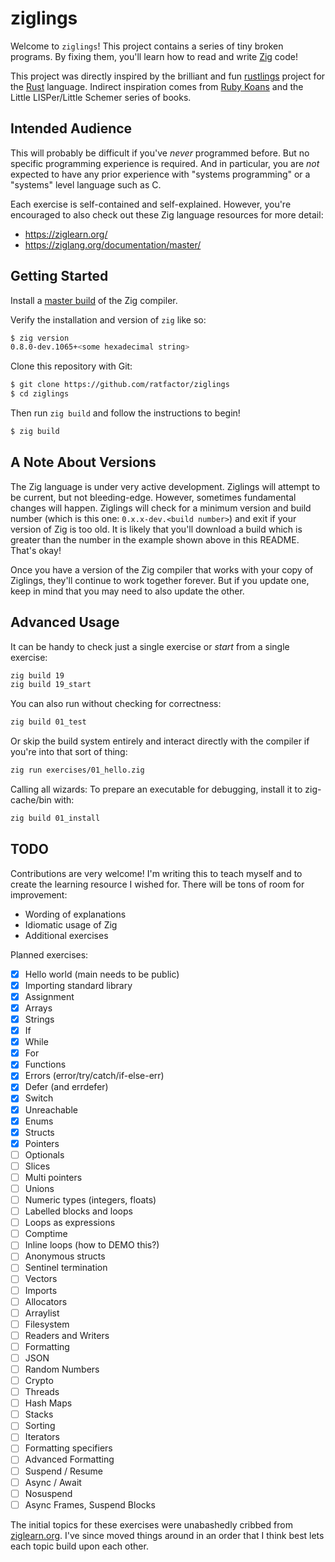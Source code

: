 # ziglings

Welcome to `ziglings`! This project contains a series of tiny broken programs.
By fixing them, you'll learn how to read and write
[Zig](https://ziglang.org/)
code!

This project was directly inspired by the brilliant and fun
[rustlings](https://github.com/rust-lang/rustlings)
project for the [Rust](https://www.rust-lang.org/) language.
Indirect inspiration comes from [Ruby Koans]( http://rubykoans.com/)
and the Little LISPer/Little Schemer series of books.

## Intended Audience

This will probably be difficult if you've _never_ programmed before.
But no specific programming experience is required. And in particular,
you are _not_ expected to have any prior experience with "systems programming"
or a "systems" level language such as C.

Each exercise is self-contained and self-explained. However, you're encouraged
to also check out these Zig language resources for more detail:

* https://ziglearn.org/
* https://ziglang.org/documentation/master/

## Getting Started

Install a [master build](https://ziglang.org/download/) of the Zig compiler.

Verify the installation and version of `zig` like so:

```bash
$ zig version
0.8.0-dev.1065+<some hexadecimal string>
```

Clone this repository with Git:

```bash
$ git clone https://github.com/ratfactor/ziglings
$ cd ziglings
```

Then run `zig build` and follow the instructions to begin!

```bash
$ zig build
```

## A Note About Versions

The Zig language is under very active development. Ziglings will attempt to
be current, but not bleeding-edge. However, sometimes fundamental changes
will happen. Ziglings will check for a minimum version and build number
(which is this one: `0.x.x-dev.<build number>`) and exit if your version of
Zig is too old. It is likely that you'll download a build which is greater
than the number in the example shown above in this README.  That's okay!

Once you have a version of the Zig compiler that works with your copy of
Ziglings, they'll continue to work together forever. But if you update one,
keep in mind that you may need to also update the other.

## Advanced Usage

It can be handy to check just a single exercise or _start_ from a single
exercise:

```bash
zig build 19
zig build 19_start
```

You can also run without checking for correctness:

```bash
zig build 01_test
```

Or skip the build system entirely and interact directly with the compiler
if you're into that sort of thing:

```bash
zig run exercises/01_hello.zig
```

Calling all wizards: To prepare an executable for debugging, install it
to zig-cache/bin with:

```bash
zig build 01_install
```

## TODO

Contributions are very welcome! I'm writing this to teach myself and to create
the learning resource I wished for. There will be tons of room for improvement:

* Wording of explanations
* Idiomatic usage of Zig
* Additional exercises

Planned exercises:

* [x] Hello world (main needs to be public)
* [x] Importing standard library
* [x] Assignment
* [x] Arrays
* [x] Strings
* [x] If
* [x] While
* [x] For
* [x] Functions
* [x] Errors (error/try/catch/if-else-err)
* [x] Defer (and errdefer)
* [x] Switch
* [x] Unreachable
* [x] Enums
* [x] Structs
* [x] Pointers
* [ ] Optionals
* [ ] Slices
* [ ] Multi pointers
* [ ] Unions
* [ ] Numeric types (integers, floats)
* [ ] Labelled blocks and loops
* [ ] Loops as expressions
* [ ] Comptime
* [ ] Inline loops (how to DEMO this?)
* [ ] Anonymous structs
* [ ] Sentinel termination
* [ ] Vectors
* [ ] Imports
* [ ] Allocators
* [ ] Arraylist
* [ ] Filesystem
* [ ] Readers and Writers
* [ ] Formatting
* [ ] JSON
* [ ] Random Numbers
* [ ] Crypto
* [ ] Threads
* [ ] Hash Maps
* [ ] Stacks
* [ ] Sorting
* [ ] Iterators
* [ ] Formatting specifiers
* [ ] Advanced Formatting
* [ ] Suspend / Resume
* [ ] Async / Await
* [ ] Nosuspend
* [ ] Async Frames, Suspend Blocks

The initial topics for these exercises were unabashedly cribbed from
[ziglearn.org](https://ziglearn.org/). I've since moved things around
in an order that I think best lets each topic build upon each other.


